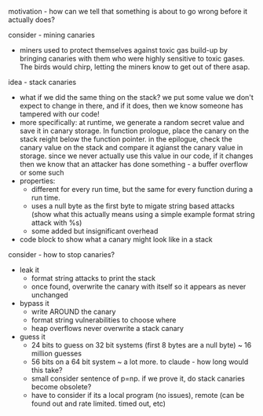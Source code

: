 motivation - how can we tell that something is about to go wrong before it actually does?

consider - mining canaries
- miners used to protect themselves against toxic gas build-up by bringing canaries with them who were highly sensitive to toxic gases. The birds would chirp, letting the miners know to get out of there asap. 

idea - stack canaries
- what if we did the same thing on the stack? we put some value we don't expect to change in there, and if it does, then we know someone has tampered with our code! 
- more specifically: at runtime, we generate a random secret value and save it in canary storage. In function prologue, place the canary on the stack reight below the function pointer. in the epilogue, check the canary value on the stack and compare it agianst the canary value in storage. since we never actually use this value in our code, if it changes then we know that an attacker has done something - a buffer overflow or some such
- properties:
	- different for every run time, but the same for every function during a run time.
	- uses a null byte as the first byte to migate string based attacks (show what this actually means using a simple example format string attack with %s)
	- some added but insignificant overhead
- code block to  show what a canary might look like in a stack


consider - how to stop canaries?
- leak it
	- format string attacks to print the stack
	- once found, overwrite the canary with itself so it appears as never unchanged
- bypass it
	- write AROUND the canary
	- format string vulnerabilities to choose where
	- heap overflows never overwrite a stack canary
- guess it
	- 24 bits to guess on 32 bit systems (first 8 bytes are a null byte) ~ 16 million guesses
	- 56 bits on a 64 bit system ~ a lot more. to claude - how long would this take?
	- small consider sentence of p=np. if we prove it, do stack canaries become obsolete? 
	- have to consider if its a local program (no issues), remote (can be found out and rate limited. timed out, etc)